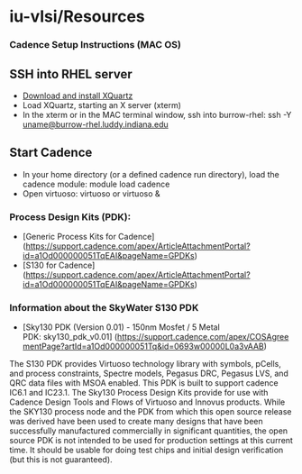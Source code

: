 # iu-vlsi/Resources

### Cadence Setup Instructions (MAC OS)
## SSH into RHEL server
* [Download and install XQuartz](https://www.xquartz.org)
* Load XQuartz, starting an X server (xterm)
* In the xterm or in the MAC terminal window, ssh into burrow-rhel: ssh -Y uname@burrow-rhel.luddy.indiana.edu

## Start Cadence
* In your home directory (or a defined cadence run directory), load the cadence module: module load cadence
* Open virtuoso: virtuoso or virtuoso &

### Process Design Kits (PDK):
* [Generic Process Kits for Cadence] (https://support.cadence.com/apex/ArticleAttachmentPortal?id=a1Od000000051TqEAI&pageName=GPDKs)
* [S130 for Cadence] (https://support.cadence.com/apex/ArticleAttachmentPortal?id=a1Od000000051TqEAI&pageName=GPDKs)

### Information about the SkyWater S130 PDK
* [Sky130 PDK (Version 0.01) - 150nm Mosfet / 5 Metal PDK: sky130_pdk_v0.01] (https://support.cadence.com/apex/COSAgreementPage?artId=a1Od000000051Tq&id=0693w00000L0a3vAAB)

The S130 PDK provides Virtuoso technology library with symbols, pCells, and process constraints, Spectre models, Pegasus DRC, Pegasus LVS, and QRC data files with MSOA enabled. This PDK is built to support cadence IC6.1 and IC23.1. The Sky130 Process Design Kits provide for use with Cadence Design Tools and Flows of Virtuoso and Innovus products. While the SKY130 process node and the PDK from which this open source release was derived have been used to create many designs that have been successfully manufactured commercially in significant quantities, the open source PDK is not intended to be used for production settings at this current time. It should be usable for doing test chips and initial design verification (but this is not guaranteed).

